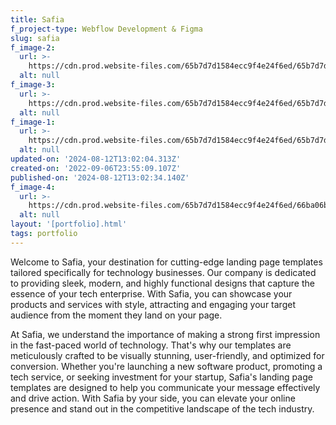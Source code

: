 ```yaml
---
title: Safia
f_project-type: Webflow Development & Figma
slug: safia
f_image-2:
  url: >-
    https://cdn.prod.website-files.com/65b7d7d1584ecc9f4e24f6ed/65b7d7d1584ecc9f4e24f723_portfolio%205.avif
  alt: null
f_image-3:
  url: >-
    https://cdn.prod.website-files.com/65b7d7d1584ecc9f4e24f6ed/65b7d7d1584ecc9f4e24f724_portfolio%206.avif
  alt: null
f_image-1:
  url: >-
    https://cdn.prod.website-files.com/65b7d7d1584ecc9f4e24f6ed/65b7d7d1584ecc9f4e24f722_portfolio%204.avif
  alt: null
updated-on: '2024-08-12T13:02:04.313Z'
created-on: '2022-09-06T23:55:09.107Z'
published-on: '2024-08-12T13:02:34.140Z'
f_image-4:
  url: >-
    https://cdn.prod.website-files.com/65b7d7d1584ecc9f4e24f6ed/66ba06bdc02b3a4101df178d_safia.avif
  alt: null
layout: '[portfolio].html'
tags: portfolio
---
```


Welcome to Safia, your destination for cutting-edge landing page templates tailored specifically for technology businesses. Our company is dedicated to providing sleek, modern, and highly functional designs that capture the essence of your tech enterprise. With Safia, you can showcase your products and services with style, attracting and engaging your target audience from the moment they land on your page.

At Safia, we understand the importance of making a strong first impression in the fast-paced world of technology. That's why our templates are meticulously crafted to be visually stunning, user-friendly, and optimized for conversion. Whether you're launching a new software product, promoting a tech service, or seeking investment for your startup, Safia's landing page templates are designed to help you communicate your message effectively and drive action. With Safia by your side, you can elevate your online presence and stand out in the competitive landscape of the tech industry.

‍
